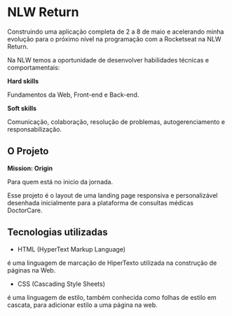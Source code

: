 # NLW Return

Construindo uma aplicação completa de 2 a 8 de maio e acelerando minha evolução para o próximo nível na programação com a Rocketseat na NLW Return.

Na NLW temos a oportunidade de desenvolver habilidades técnicas e comportamentais:

**Hard skills**

Fundamentos da Web, Front-end e Back-end.

**Soft skills**

Comunicação, colaboração, resolução de problemas, autogerenciamento e responsabilização. 


## O Projeto

**Mission: Origin**

Para quem está no inicio da jornada.

Esse projeto é o layout de uma landing page responsiva e personalizável desenhada inicialmente para a plataforma de consultas médicas DoctorCare.


## Tecnologias utilizadas

* HTML (HyperText Markup Language)

é uma linguagem de marcação de HiperTexto utilizada na construção de páginas na Web.

* CSS (Cascading Style Sheets)

é uma linguagem de estilo, também conhecida como folhas de estilo em cascata, para adicionar estilo a uma página na web.

